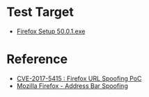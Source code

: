 # Test Target 
 - [Firefox Setup 50.0.1.exe](https://github.com/develacker/dayone/blob/master/windows/browser/firefox/Firefox%2050.0.1%20-%20ASM.JS%20JIT-Spray%20Remote%20Code%20Execution(CVE-2017-5375%3BCVE-2016-9079)/Firefox%20Setup%2050.0.1.exe)
# Reference
 - [CVE-2017-5415 : Firefox URL Spoofing PoC](https://www.youtube.com/watch?v=dXPFyMAh4nw)
 - [Mozilla Firefox - Address Bar Spoofing](https://www.exploit-db.com/exploits/44266)
